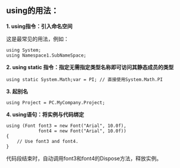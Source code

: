 ## using的用法：

**1. using指令：引入命名空间**

这是最常见的用法，例如：

```
using System;
using Namespace1.SubNameSpace;
```

**2. using static 指令：指定无需指定类型名称即可访问其静态成员的类型**

```
using static System.Math;var = PI; // 直接使用System.Math.PI
```

**3. 起别名**

```
using Project = PC.MyCompany.Project;
```

**4. using语句：将实例与代码绑定**

```
using (Font font3 = new Font("Arial", 10.0f),
            font4 = new Font("Arial", 10.0f))
{
    // Use font3 and font4.
}
```

代码段结束时，自动调用font3和font4的Dispose方法，释放实例。